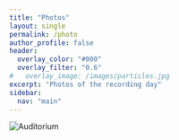 ```yaml
---
title: "Photos"
layout: single
permalink: /photo
author_profile: false
header:
  overlay_color: "#000"
  overlay_filter: "0.6"
#   overlay_image: /images/particles.jpg
excerpt: "Photos of the recording day"
sidebar:
  nav: "main"
---
```


<html>  
<img src="/_images/P1200908.JPG"
     alt="Auditorium"/>
</html>